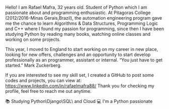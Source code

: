 Hello! I am Rafael Mafra, 32 years old.
Student of Python which I am passionate about and programming enthusiastic. At Pitagoras College (2012/2016-Minas Gerais,Brazil), the automation engineering program gave me the chance to learn Algorithms & Data Structures, Programming Logic and C++ where I found my passion for programming, since then I have been studying Python by reading many books, watching online classes and working on some projects.

This year, I moved to England to start working on my career in new place, looking for new offers, challenges and an opportunity to start develop professionally as an programmer, assistant or internal.
“You just have to get started.” Mark Zuckerberg.

If you are interested to see my skill set, I created a GitHub to post some codes and projects, you can view at: https://www.linkedin.com/in/rafaelmafra88/
Thank you for checking my profile, feel free to reach me out anytime. 


📚 Studying Python\Django\SQL\ and Cloud 
💻 I'm a Python passionate


